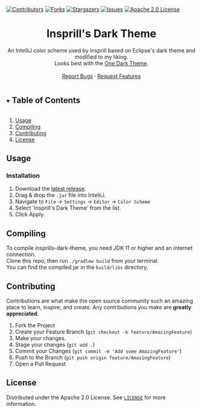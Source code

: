 [![Contributors][contributors-shield]][contributors-url]
[![Forks][forks-shield]][forks-url]
[![Stargazers][stars-shield]][stars-url]
[![Issues][issues-shield]][issues-url]
[![Apache 2.0 License][license-shield]][license-url]



<h1 align="center">Insprill's Dark Theme</h1>
<p align="center">
  An IntelliJ color scheme used by Insprill based on Eclipse's dark theme and modified to my liking.<br>
  Looks best with the <a href="https://plugins.jetbrains.com/plugin/11938/">One Dark Theme</a>.
  <br />
  <br />
  <a href="https://github.com/Insprill/insprills-dark-theme/issues">Report Bugs</a>
  ·
  <a href="https://github.com/Insprill/insprills-dark-theme/issues">Request Features</a>
</p>



<!-- TABLE OF CONTENTS -->
<details open="open">
  <summary><h2 style="display: inline-block">Table of Contents</h2></summary>
  <ol>
    <li><a href="#usage">Usage</a></li>
    <li><a href="#compiling">Compiling</a></li>
    <li><a href="#contributing">Contributing</a></li>
    <li><a href="#license">License</a></li>
  </ol>
</details>




<!-- USAGE -->

## Usage

### Installation
1. Download the [latest release][latest-release-url].
2. Drag & drop the `.jar` file into IntelliJ.
3. Navigate to `File` -> `Settings` -> `Editor` -> `Color Scheme`
4. Select 'Insprill's Dark Theme' from the list.
5. Click Apply.




<!-- Compiling -->

## Compiling

To compile insprills-dark-theme, you need JDK 11 or higher and an internet connection.  
Clone this repo, then run `./gradlew build` from your terminal.  
You can find the compiled jar in the `build/libs` directory.  




<!-- CONTRIBUTING -->

## Contributing

Contributions are what make the open source community such an amazing place to learn, inspire, and create. Any
contributions you make are **greatly appreciated**.

1. Fork the Project
2. Create your Feature Branch (`git checkout -b feature/AmazingFeature`)
3. Make your changes.
4. Stage your changes (`git add .`)
5. Commit your Changes (`git commit -m 'Add some AmazingFeature'`)
6. Push to the Branch (`git push origin feature/AmazingFeature`)
7. Open a Pull Request




<!-- LICENSE -->

## License

Distributed under the Apache 2.0 License. See [`LICENSE`][license-url] for more information.




<!-- MARKDOWN LINKS & IMAGES -->
<!-- https://www.markdownguide.org/basic-syntax/#reference-style-links -->

[contributors-shield]: https://img.shields.io/github/contributors/Insprill/insprills-dark-theme.svg?style=for-the-badge
[contributors-url]: https://github.com/Insprill/insprills-dark-theme/graphs/contributors
[forks-shield]: https://img.shields.io/github/forks/Insprill/insprills-dark-theme.svg?style=for-the-badge
[forks-url]: https://github.com/Insprill/insprills-dark-theme/network/members
[stars-shield]: https://img.shields.io/github/stars/Insprill/insprills-dark-theme.svg?style=for-the-badge
[stars-url]: https://github.com/Insprill/insprills-dark-theme/stargazers
[issues-shield]: https://img.shields.io/github/issues/Insprill/insprills-dark-theme.svg?style=for-the-badge
[issues-url]: https://github.com/Insprill/insprills-dark-theme/issues
[license-shield]: https://img.shields.io/github/license/Insprill/insprills-dark-theme.svg?style=for-the-badge
[license-url]: https://github.com/Insprill/insprills-dark-theme/blob/master/LICENSE
[latest-release-url]: https://github.com/Insprill/insprills-dark-theme/releases
